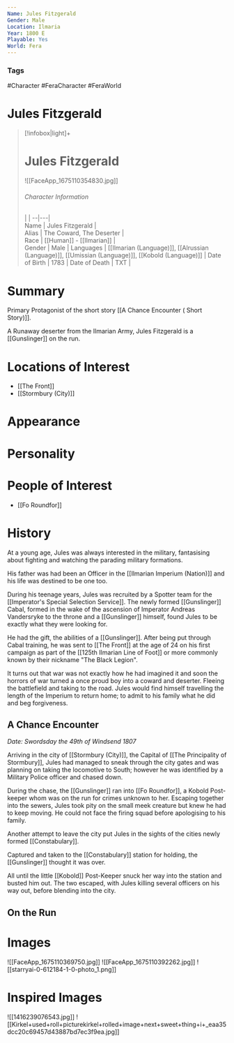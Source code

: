 ```yaml
---
Name: Jules Fitzgerald
Gender: Male
Location: Ilmaria
Year: 1800 E
Playable: Yes
World: Fera
---
```


### Tags
#Character #FeraCharacter  #FeraWorld

# Jules Fitzgerald

> [!infobox|light]+  
> # Jules Fitzgerald
> ![[FaceApp_1675110354830.jpg]]
> ###### Character Information
>  |   |
> --|---|  
> Name |  Jules Fitzgerald |  
> Alias | The Coward, The Deserter  |  
> Race | [[Human]] - [[Ilmarian]] |  
> Gender | Male |
> Languages | [[Ilmarian (Language)]], [[Alrussian (Language)]], [[Umissian (Language)]], [[Kobold (Language)]] |
> Date of Birth | 1783 |
> Date of Death | TXT |

# Summary
Primary Protagonist of the short story [[A Chance Encounter ( Short Story)]].

A Runaway deserter from the Ilmarian Army, Jules Fitzgerald is a [[Gunslinger]] on the run.

# Locations of Interest
- [[The Front]]
- [[Stormbury (City)]]

# Appearance

# Personality

# People of Interest
- [[Fo Roundfor]]

# History
At a young age, Jules was always interested in the military, fantasising about fighting and watching the parading military formations. 

His father was had been an Officer in the [[Ilmarian Imperium (Nation)]] and his life was destined to be one too. 

During his teenage years, Jules was recruited by a Spotter team for the [[Imperator's Special Selection Service]]. The newly formed [[Gunslinger]] Cabal, formed in the wake of the ascension of Imperator Andreas Vandersryke to the throne and a [[Gunslinger]] himself, found Jules to be exactly what they were looking for. 

He had the gift, the abilities of a [[Gunslinger]]. After being put through Cabal training, he was sent to [[The Front]] at the age of 24 on his first campaign as part of the [[125th Ilmarian Line of Foot]] or more commonly known by their nickname "The Black Legion".

It turns out that war was not exactly how he had imagined it and soon the horrors of war turned a once proud boy into a coward and deserter. Fleeing the battlefield and taking to the road. Jules would find himself travelling the length of the Imperium to return home; to admit to his family what he did and beg forgiveness. 

## A Chance Encounter

*Date: Swordsday the 49th of Windsend 1807*

Arriving in the city of [[Stormbury (City)]], the Capital of [[The Principality of Stormbury]], Jules had managed to sneak through the city gates and was planning on taking the locomotive to South; however he was identified by a Military Police officer and chased down. 

During the chase, the [[Gunslinger]] ran into [[Fo Roundfor]], a Kobold Post-keeper whom was on the run for crimes unknown to her. Escaping together into the sewers, Jules took pity on the small meek creature but knew he had to keep moving. He could not face the firing squad before apologising to his family. 

Another attempt to leave the city put Jules in the sights of the cities newly formed [[Constabulary]]. 

Captured and taken to the [[Constabulary]] station for holding, the [[Gunslinger]] thought it was over. 

All until the little [[Kobold]] Post-Keeper snuck her way into the station and busted him out. The two escaped, with Jules killing several officers on his way out, before blending into the city. 

## On the Run

# Images
![[FaceApp_1675110369750.jpg]]
![[FaceApp_1675110392262.jpg]]
![[starryai-0-612184-1-0-photo_1.png]]

# Inspired Images
![[1416239076543.jpg]]
![[Kirkel+used+roll+picturekirkel+rolled+image+next+sweet+thing+i+_eaa35dcc20c69457d43887bd7ec3f9ea.jpg]]